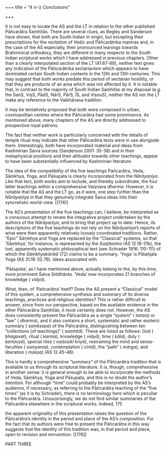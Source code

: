 +++
title = "4 iv \\) Conclusions"

+++

It is not easy to locate the AS and the LT in relation to the other published Pāñcarātra Saṃhitās. There are several clues, as Begley and Sanderson have shown, that both are South Indian in origin, but excepting their prescriptions for the recitation of Vedic and Pāñcarātrika mantras and, in the case of the AS especially, their pronounced leanings towards Brahminical orthodoxy, they are different in many respects to the South Indian scriptural works which I have addressed in previous chapters. Other than a clearly interpolated section of the LT \(41.67-68\), neither text gives any indication of the Pāñcarātrika sectarianism which appears to have dominated certain South Indian contexts in the 12th and 13th centuries. This may suggest that both works predate this period of sectarian hostility, or that they are products of an area which was not affected by it. It is notable that, in contrast to the majority of South Indian Saṃhitās at my disposal \(e.g. the SanS, ViṣS, PādS, NārS, PārS, ĪS, and ViṣṇuS\), neither the AS nor the LT make any reference to the Vaikhānasa tradition. 

It may be tentatively proposed that both were composed in urban, cosmopolitan centres where the Pāñcarātra had some prominence. As mentioned above, many chapters of the AS are directly addressed to prospective royal patrons. 

The fact that neither work is particularly concerned with the details of temple ritual may indicate that other Pāñcarātra texts were in use alongside them. Interestingly, both have incorporated material and ideas from Kashmirian Śaiva sources \(Sanderson 2001: 35-38\) and in their metaphysical positions and their attitudes towards other teachings, appear to have been substantially influenced by Kashmirian literature. 

The idea of the compatibility of the five teachings Pañcarātra, Veda, Sāṃkhya, Yoga, and Pāśupata is clearly incorporated from the *Nārāyaṇīya*. Like that text, both works aim to include, and thereby subordinate, the four latter teachings within a comprehensive Vaiṣṇava *dharma*. However, it is notable that the AS and the LT go, as it were, one step further than the *Nārāyaṇīya* in that they genuinely integrate Śaiva ideas into their syncretistic world-view. [[174]]

The AS’s presentation of the five teachings can, I believe, be interpreted as a conscious attempt to renew the integrative project undertaken by the authors of the *Nārāyaṇīya*, and to bring that project up to date. Hence, its descriptions of the five teachings do not rely on the *Nārāyaṇīya*’s reports of what were then apparently relatively loosely coordinated traditions. Rather, “Epic” Sāṃkhya and Yoga are replaced by the “Classical” systems, so that ‘Sāṃkhya’, for instance, is represented by the *Saṣṭitantra* \(AS 12.18-31b\), the lost, apparently systematic philosophical text \(see Schrader 1916: 110-111\) of which the *Sāṃkhyakārikā* \(72\) claims to be a summary. ‘Yoga’ is Pātañjala Yoga \(AS 31.18-32.76\). Ideas associated with 

‘Pāśupata’, as I have mentioned above, actually belong to the, by this time, more prominent Śaiva Siddhānta. ‘Veda’ now incorporates 21 branches of knowledge \( *vidyā*\). 

What, then, of ‘Pañcarātra’ itself? Does the AS present a “Classical” model of this system, a comprehensive synthesis and summary of its diverse teachings, practices and religious identities? This is rather difficult to answer, since from our perspective, based on the available evidence in the other Pāñcarātra Saṃhitās, it most certainly does not. However, the AS does consistently present the Pāñcarātra as a single “system” \( *tantra*\) or “law” \( *dharma*\), and it also contains a short, systematic and rather esoteric summary \( *saṃkṣepa*\) of the Pāñcarātra, distinguishing between ten “collections \[of teachings\]” \( *saṃhitā*\). These are listed as follows: God \( *bhagavat*\), ritual \( *karma*\), knowledge \( *vidyā*\), time \( *kāla*\), duty \( *kartavya*\), special rites \( *vaiśeṣikī kriyā*\), restraining the mind and sense-faculties \( *saṃyama*\), contemplation \( *cintā*\), the “path” \( *mārga*\), and liberation \( *mokṣa*\) \(AS 12.45-48\). 

This is hardly a comprehensive “summary” of the Pāñcarātra tradition that is available to us through its scriptural literature. It is, though, comprehensive in another sense: it is general enough to be able to incorporate the methods of Veda, Sāṃkhya, Yoga and Pāśupata, and this is no doubt the author’s intention. For although “time” could probably be interpreted by the AS’s audience, if necessary, as referring to the Pāñcarātra teaching of the “five times” \(as it is by Schrader\), there is no terminology here which is peculiar to the Pāñcarātra. Unsurprisingly, we do not find similar summaries of the Pāñcarātra elsewhere in the scriptural works. Indeed, 175 

the apparent originality of this presentation raises the question of the Pāñcarātra’s identity in the period and place of the AS’s composition. For the fact that its authors were free to present the Pāñcarātra in this way suggests that the identity of this tradition was, in that period and place, open to revision and reinvention. [[176]]

PART THREE 
